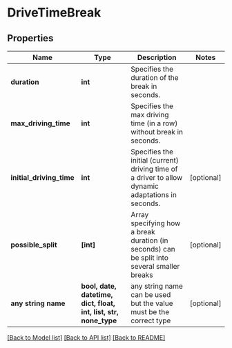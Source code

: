 # DriveTimeBreak


## Properties
Name | Type | Description | Notes
------------ | ------------- | ------------- | -------------
**duration** | **int** | Specifies the duration of the break in seconds. | 
**max_driving_time** | **int** | Specifies the max driving time (in a row) without break in seconds. | 
**initial_driving_time** | **int** | Specifies the initial (current) driving time of a driver to allow dynamic adaptations in seconds. | [optional] 
**possible_split** | **[int]** | Array specifying how a break duration (in seconds) can be split into several smaller breaks | [optional] 
**any string name** | **bool, date, datetime, dict, float, int, list, str, none_type** | any string name can be used but the value must be the correct type | [optional]

[[Back to Model list]](../README.md#documentation-for-models) [[Back to API list]](../README.md#documentation-for-api-endpoints) [[Back to README]](../README.md)


